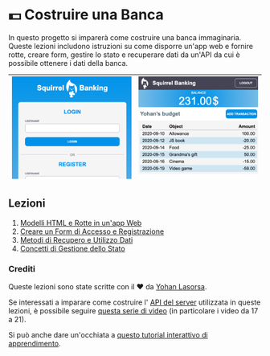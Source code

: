 # :dollar: Costruire una Banca

In questo progetto si imparerà come costruire una banca immaginaria. Queste lezioni includono istruzioni su come disporre un'app web e fornire rotte, creare form, gestire lo stato e recuperare  dati da un'API da cui è possibile ottenere i dati della banca.

| ![Videata1](../images/screen1.png) | ![Videata2](../images/screen2.png) |
|--------------------------------|--------------------------------|

## Lezioni

1. [Modelli HTML e Rotte in un'app Web](../1-template-route/translations/README.it.md)
2. [Creare un Form di Accesso e Registrazione](../2-forms/translations/README.it.md)
3. [Metodi di Recupero e Utilizzo Dati](../3-data/translations/README.it.md)
4. [Concetti di Gestione dello Stato](../4-state-management/translations/README.it.md)

### Crediti

Queste lezioni sono state scritte con il :hearts: da [Yohan Lasorsa](https://twitter.com/sinedied).

Se interessati a imparare come costruire l' [API del server](../../api/tranlations/README.it.md) utilizzata in queste lezioni, è possibile seguire [questa serie di video](https://aka.ms/NodeBeginner) (in particolare i video da 17 a 21).

Si può anche dare un'occhiata a [questo tutorial interattivo di apprendimento](https://aka.ms/learn/express-api).